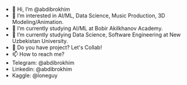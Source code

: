 - 👋 Hi, I’m @abdibrokhim
- 👀 I’m interested in AI/ML, Data Science, Music Production, 3D Modeling/Animation.
- 🌱 I’m currently studying AI/ML at Bobir Akilkhanov Academy.
- 🌱 I’m currently studying Data Science, Software Engineering at New Uzbekistan University.
- 💞️ Do you have project? Let's Collab!
- 📫 How to reach me? 
- Telegram: @abdibrokhim
- Linkedin: @abdibrokhim
- Kaggle: @loneguy

<!---
abdibrokhim/abdibrokhim is a ✨ special ✨ repository because its `README.md` (this file) appears on your GitHub profile.
You can click the Preview link to take a look at your changes.
--->
